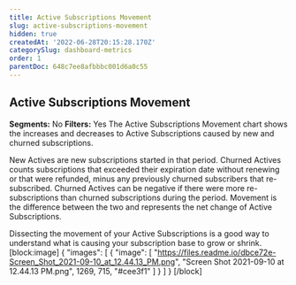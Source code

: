 ```yaml
---
title: Active Subscriptions Movement
slug: active-subscriptions-movement
hidden: true
createdAt: '2022-06-28T20:15:28.170Z'
categorySlug: dashboard-metrics
order: 1
parentDoc: 648c7ee8afbbbc001d6a0c55
---
```

## Active Subscriptions Movement
**Segments:** No
**Filters:** Yes
The Active Subscriptions Movement chart shows the increases and decreases to Active Subscriptions caused by new and churned subscriptions.

New Actives are new subscriptions started in that period. Churned Actives counts subscriptions that exceeded their expiration date without renewing or that were refunded, minus any previously churned subscribers that re-subscribed. Churned Actives can be negative if there were more re-subscriptions than churned subscriptions during the period. Movement is the difference between the two and represents the net change of Active Subscriptions.

Dissecting the movement of your Active Subscriptions is a good way to understand what is causing your subscription base to grow or shrink. 
[block:image]
{
  "images": [
    {
      "image": [
        "https://files.readme.io/dbce72e-Screen_Shot_2021-09-10_at_12.44.13_PM.png",
        "Screen Shot 2021-09-10 at 12.44.13 PM.png",
        1269,
        715,
        "#cee3f1"
      ]
    }
  ]
}
[/block]
